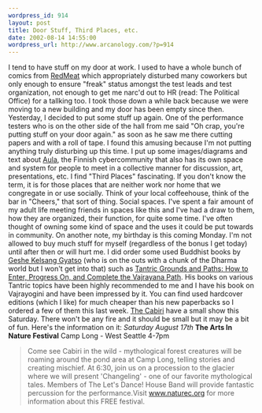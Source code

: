 ```yaml
--- 
wordpress_id: 914
layout: post
title: Door Stuff, Third Places, etc.
date: 2002-08-14 14:55:00
wordpress_url: http://www.arcanology.com/?p=914
---
```

I tend to have stuff on my door at work. I used to have a whole bunch of comics from <a href="http://www.redmeat.com">RedMeat</a> which appropriately disturbed many coworkers but only enough to ensure "freak" status amongst the test leads and test organization, not enough to get me narc'd out to HR (read: The Political Office) for a tallking too. I took those down a while back because we were moving to a new building and my door has been empty since then. Yesterday, I decided to put some stuff up again. One of the performance testers who is on the other side of the hall from me said "Oh crap, you're putting stuff on your door again." as soon as he saw me there cutting papers and with a roll of tape. I found this amusing because I'm not putting anything truly disturbing up this time. I put up some images/diagrams and text about <a href="http://www.aula.cc">Aula</a>, the Finnish cybercommunity that also has its own space and system for people to meet in a collective manner for discussion, art, presentations, etc. I find "Third Places" fascinating. If you don't know the term, it is for those places that are neither work nor home that we congregate in or use socially. Think of your local coffeehouse, think of the bar in "Cheers," that sort of thing. Social spaces. I've spent a fair amount of my adult life meeting friends in spaces like this and I've had a draw to them, how they are organized, their function, for quite some time. I've often thought of owning some kind of space and the uses it could be put towards in community. On another note, my birthday is this coming Monday. I'm not allowed to buy much stuff for myself (regardless of the bonus I get today) until after then or will hurt me. I did order some used Buddhist books by <a href="http://www.amazon.com/exec/obidos/search-handle-url/index%3Dbooks%26field-author%3DGyatso%2C%20Geshe%20Kelsang/">Geshe Kelsang Gyatso</a> (who is on the outs with a chunk of the Dharma world but I won't get into that) such as <a href="http://www.amazon.com/exec/obidos/ASIN/094800634X/">Tantric Grounds and Paths: How to Enter, Progress On, and Complete the Vajrayana Path</a>. His books on various Tantric topics have been highly recommended to me and I have his book on Vajrayogini and have been impressed by it. You can find used hardcover editions (which I like) for much cheaper than his new paperbacks so I ordered a few of them this last week. <a href="http://www.cabiri.org">The Cabiri</a> have a small show this Saturday. There won't be any fire and it should be small but it may be a bit of fun. Here's the information on it: <em>Saturday August 17th</em> <strong>The Arts In Nature Festival</strong> Camp Long - West Seattle 4-7pm <blockquote>
          Come see Cabiri in the wild - mythological forest creatures will be roaming around the pond area at Camp Long, telling stories and creating mischief. At 6:30, join us on a procession to the glacier where we will present 'Changeling' - one of our favorite mythological tales. Members of The Let's Dance! House Band will provide fantastic percussion for the performance.Visit <a href="http://www.naturec.org">www.naturec.org</a> for more information about this FREE festival.
        </blockquote>